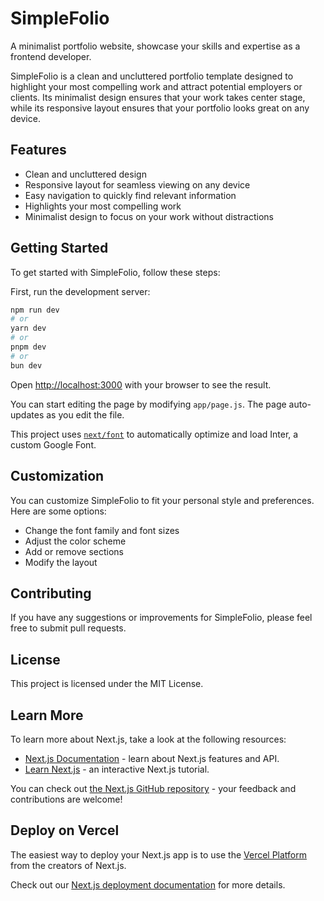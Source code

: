 # SimpleFolio

A minimalist portfolio website, showcase your skills and expertise as a frontend developer.

SimpleFolio is a clean and uncluttered portfolio template designed to highlight your most compelling work and attract potential employers or clients. Its minimalist design ensures that your work takes center stage, while its responsive layout ensures that your portfolio looks great on any device.

## Features

- Clean and uncluttered design
- Responsive layout for seamless viewing on any device
- Easy navigation to quickly find relevant information
- Highlights your most compelling work
- Minimalist design to focus on your work without distractions

## Getting Started

To get started with SimpleFolio, follow these steps:

First, run the development server:

```bash
npm run dev
# or
yarn dev
# or
pnpm dev
# or
bun dev
```

Open [http://localhost:3000](http://localhost:3000) with your browser to see the result.

You can start editing the page by modifying `app/page.js`. The page auto-updates as you edit the file.

This project uses [`next/font`](https://nextjs.org/docs/basic-features/font-optimization) to automatically optimize and load Inter, a custom Google Font.

## Customization

You can customize SimpleFolio to fit your personal style and preferences. Here are some options:

- Change the font family and font sizes
- Adjust the color scheme
- Add or remove sections
- Modify the layout

## Contributing

If you have any suggestions or improvements for SimpleFolio, please feel free to submit pull requests.

## License

This project is licensed under the MIT License.

## Learn More

To learn more about Next.js, take a look at the following resources:

- [Next.js Documentation](https://nextjs.org/docs) - learn about Next.js features and API.
- [Learn Next.js](https://nextjs.org/learn) - an interactive Next.js tutorial.

You can check out [the Next.js GitHub repository](https://github.com/vercel/next.js/) - your feedback and contributions are welcome!

## Deploy on Vercel

The easiest way to deploy your Next.js app is to use the [Vercel Platform](https://vercel.com/new?utm_medium=default-template&filter=next.js&utm_source=create-next-app&utm_campaign=create-next-app-readme) from the creators of Next.js.

Check out our [Next.js deployment documentation](https://nextjs.org/docs/deployment) for more details.
